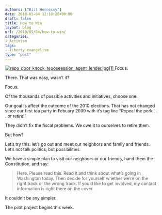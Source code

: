 ```yaml
---
authors: ["Bill Hennessy"]
date: 2010-05-04 12:10:28+00:00
draft: false
title: How to Win
layout: blog
url: /2010/05/04/how-to-win/
categories:
- Activism
tags:
- liberty evangelism
type: "post"
---
```


[![repo_door_knock_reposeession_agent_lender.jpg[1]](https://hennessysview.com/wp-content/uploads/2010/05/repo_door_knock_reposeession_agent_lender.jpg1_thumb.jpg)
](https://hennessysview.com/wp-content/uploads/2010/05/repo_door_knock_reposeession_agent_lender.jpg1_.jpg) Focus. 

 

There. That was easy, wasn’t it?

 

Focus. 

 

Of the thousands of possible activities and initiatives, choose one. 

 

Our goal is affect the outcome of the 2010 elections. That has not changed since our first tea party in Febuary 2009 with it’s tag line “Repeal the pork . . . or retire!”

 

They didn’t fix the fiscal problems. We owe it to ourselves to retire them.

 

But how?

 

Let’s try this: let’s go out and meet our neighbors and family and friends. Let’s not talk politics, but possibilities.

 

We have a simple plan to visit our neighbors or our friends, hand them the Constitution, and say:

 

>   
> 
> Here. Please read this. Read it and think about what’s going in Washington today. Then decide for yourself whether we’re on the right track or the wrong track. If you’d like to get involved, my contact information is right there on the cover.
> 
> 

 

It couldn’t be any simpler.

 

The pilot project begins this week.
